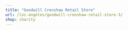 ```yaml
---
title: "Goodwill Crenshaw Retail Store"
url: /los-angeles/goodwill-crenshaw-retail-store-3/
shop: charity
---
```

